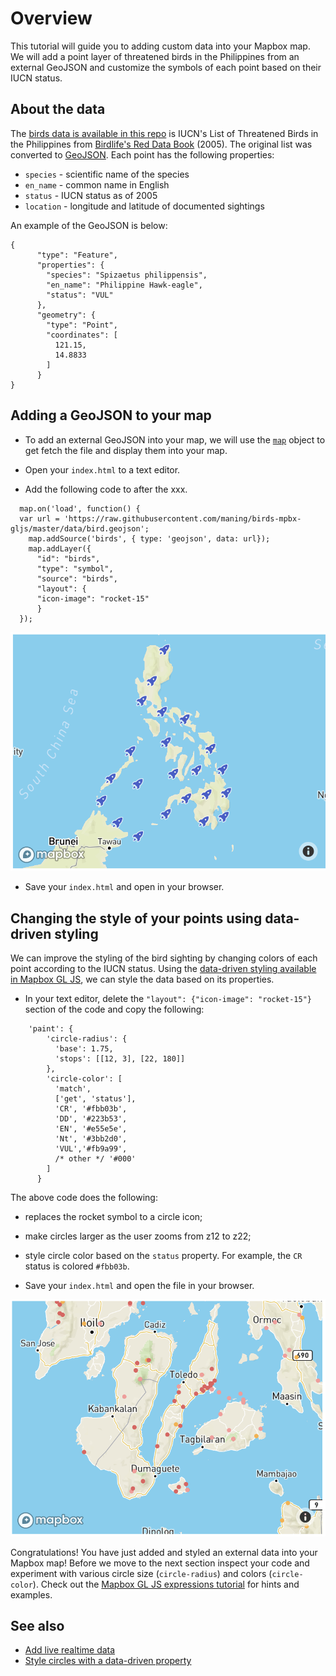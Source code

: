 # Overview
This tutorial will guide you to adding custom data into your Mapbox map.
We will add a point layer of threatened birds in the Philippines from 
an external GeoJSON and customize the symbols of each point based on their IUCN status.

## About the data

The [birds data is available in this repo](data/birds.geojson) is IUCN's List of Threatened Birds 
in the Philippines from [Birdlife's Red Data Book](https://web.archive.org/web/20060202013628/http://www.rdb.or.id/) (2005).
The original list was converted to [GeoJSON](https://geojson.org/).  Each point has the following properties:

* `species` - scientific name of the species
* `en_name` - common name in English
* `status` - IUCN status as of 2005
* `location` - longitude and latitude of documented sightings

An example of the GeoJSON is below:

```
{
      "type": "Feature",
      "properties": {
        "species": "Spizaetus philippensis",
        "en_name": "Philippine Hawk-eagle",
        "status": "VUL"
      },
      "geometry": {
        "type": "Point",
        "coordinates": [
          121.15,
          14.8833
        ]
      }
}

```

##  Adding a GeoJSON to your map

* To add an external GeoJSON into your map, we will use the [`map`](https://docs.mapbox.com/mapbox-gl-js/api/#map.event:load) 
object to get fetch the file and display them into your map.

* Open your `index.html` to a text editor.
* Add the following code to after the xxx.

```
  map.on('load', function() {
  var url = 'https://raw.githubusercontent.com/maning/birds-mpbx-gljs/master/data/bird.geojson';
    map.addSource('birds', { type: 'geojson', data: url});
    map.addLayer({
      "id": "birds",
      "type": "symbol",
      "source": "birds",
      "layout": {
      "icon-image": "rocket-15"
      }
  });
```

![](img/load_geojson.png)

* Save your `index.html` and open in your browser.

## Changing the style of your points using data-driven styling

We can improve the styling of the bird sighting by changing colors of each point according to the IUCN status.
Using the [data-driven styling available in Mapbox GL JS](https://docs.mapbox.com/help/glossary/data-driven-styling/), 
we can style the data based on its properties.

* In your text editor, delete the `"layout": {"icon-image": "rocket-15"}` section of the code and copy the following:

```
    'paint': {
        'circle-radius': {
          'base': 1.75,
          'stops': [[12, 3], [22, 180]]
        },
        'circle-color': [
          'match',
          ['get', 'status'],
          'CR', '#fbb03b',
          'DD', '#223b53',
          'EN', '#e55e5e',
          'Nt', '#3bb2d0',
          'VUL','#fb9a99',
          /* other */ '#000'
        ]
      }
```

The above code does the following:

* replaces the rocket symbol to a circle icon;
* make circles larger as the user zooms from z12 to z22;
* style circle color based on the `status` property. For example, the `CR` status is colored `#fbb03b`.


* Save your `index.html` and open the file in your browser.

![](img/circle_style.png)

Congratulations!  You have just added and styled an external data into your Mapbox map!
Before we move to the next section inspect your code and experiment with various circle size (`circle-radius`) and colors (`circle-color`).
Check out the [Mapbox GL JS expressions tutorial](https://docs.mapbox.com/help/tutorials/mapbox-gl-js-expressions/) for hints and examples.


## See also

* [Add live realtime data](https://docs.mapbox.com/mapbox-gl-js/example/live-geojson/)
* [Style circles with a data-driven property](https://docs.mapbox.com/mapbox-gl-js/example/data-driven-circle-colors/)
